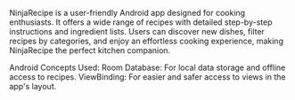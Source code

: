 NinjaRecipe is a user-friendly Android app designed for cooking enthusiasts. It offers a wide range of recipes with detailed step-by-step instructions and ingredient lists. Users can discover new dishes, filter recipes by categories, and enjoy an effortless cooking experience, making NinjaRecipe the perfect kitchen companion.

Android Concepts Used:
Room Database: For local data storage and offline access to recipes.
ViewBinding: For easier and safer access to views in the app's layout.
